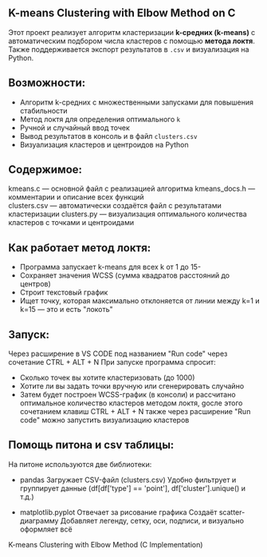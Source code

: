 ## K-means Clustering with Elbow Method on C

Этот проект реализует алгоритм кластеризации **k-средних (k-means)** с автоматическим подбором числа кластеров с помощью **метода локтя**. Также поддерживается экспорт результатов в `.csv` и визуализация на Python.

## Возможности:

- Алгоритм k-средних с множественными запусками для повышения стабильности
- Метод локтя для определения оптимального `k`
- Ручной и случайный ввод точек
- Вывод результатов в консоль и в файл `clusters.csv`
- Визуализация кластеров и центроидов на Python

## Содержимое:
kmeans.c — основной файл с реализацией алгоритма
kmeans_docs.h — комментарии и описание всех функций      
clusters.csv — автоматически создаётся файл с результатами кластеризации
clusters.py — визуализация оптимального количества кластеров с точками и центроидами

## Как работает метод локтя:
- Программа запускает k-means для всех k от 1 до 15-
- Сохраняет значения WCSS (сумма квадратов расстояний до центров)
- Строит текстовый график
- Ищет точку, которая максимально отклоняется от линии между k=1 и k=15 — это и есть "локоть"

## Запуск:
Через расширение в VS CODE под названием "Run code" через сочетание CTRL + ALT + N
При запуске программа спросит:
- Сколько точек вы хотите кластеризовать (до 1000)
- Хотите ли вы задать точки вручную или сгенерировать случайно
- Затем будет построен WCSS-график (в консоли) и рассчитано оптимальное количество кластеров методом локтя, gосле этого сочетанием клавиш CTRL + ALT + N также через расширение "Run code" можно запустить визуализацию кластеров

## Помощь питона и csv таблицы:
На питоне используются две библиотеки:
- pandas
Загружает CSV-файл (clusters.csv)
Удобно фильтрует и группирует данные (df[df['type'] == 'point'], df['cluster'].unique() и т.д.)

- matplotlib.pyplot
Отвечает за рисование графика
Создаёт scatter-диаграмму
Добавляет легенду, сетку, оси, подписи, и визуально оформляет всё

K-means Clustering with Elbow Method (C Implementation)




